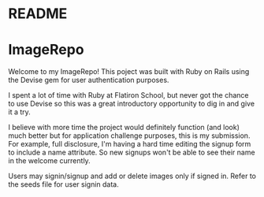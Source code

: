 # README

# ImageRepo

Welcome to my ImageRepo! This poject was built with Ruby on Rails using the Devise gem for user authentication purposes.

I spent a lot of time with Ruby at Flatiron School, but never got the chance to use Devise so this was a great introductory
opportunity to dig in and give it a try.

I believe with more time the project would definitely function (and look) much better but for application challenge purposes, this is my submission. For example, full disclosure, I'm having a hard time editing the signup form to include a name attribute. So new signups won't be able to see their name in the welcome currently.

Users may signin/signup and add or delete images only if signed in. Refer to the seeds file for user signin data.